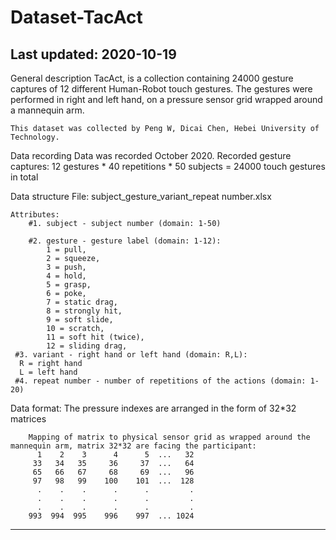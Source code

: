 # Dataset-TacAct
Last updated: 2020-10-19
------------------------------------------------------------------------------------------------------------------------

General description
	TacAct, is a collection containing 24000 gesture captures of 12 different Human-Robot touch gestures. 
	The gestures were performed in right and left hand, on a pressure sensor grid wrapped around a mannequin arm. 

	This dataset was collected by Peng W, Dicai Chen, Hebei University of Technology.  

Data recording
	Data was recorded October 2020.
	Recorded gesture captures: 12 gestures * 40 repetitions * 50 subjects = 24000 touch gestures in total

Data structure 
	File: subject_gesture_variant_repeat number.xlsx
	
	Attributes:
		#1. subject - subject number (domain: 1-50)

		#2. gesture - gesture label (domain: 1-12): 
			1 = pull, 
			2 = squeeze, 
			3 = push, 
			4 = hold, 
			5 = grasp, 
			6 = poke, 
			7 = static drag, 
			8 = strongly hit, 
			9 = soft slide, 
			10 = scratch,
			11 = soft hit (twice), 
			12 = sliding drag,
     #3. variant - right hand or left hand (domain: R,L):  
      R = right hand
      L = left hand
     #4. repeat number - number of repetitions of the actions (domain: 1- 20)

Data format: The pressure indexes are arranged in the form of 32*32 matrices

		Mapping of matrix to physical sensor grid as wrapped around the mannequin arm, matrix 32*32 are facing the participant:
		  1	   2    3	   4	  5	 ...   32
		 33	  34   35	  36	 37	 ...   64
		 65	  66   67	  68	 69	 ...   96
		 97	  98   99	 100	101	 ...  128
		  .	   .    .	   .	  .	        .
		  .	   .    .	   .	  .	        .
		  .	   .    .	   .	  .	        .
		993	 994  995	 996	997	 ... 1024
		  
------------------------------------------------------------------------------------------------------------------------
